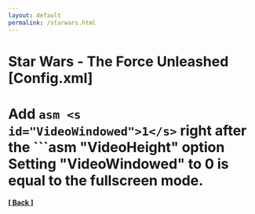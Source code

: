 ```yaml
---
layout: default
permalink: /starwars.html
---
```

Star Wars - The Force Unleashed [Config.xml]
======================================================================================
Add ```asm <s id="VideoWindowed">1</s>``` right after the ```asm "VideoHeight" option
Setting "VideoWindowed" to 0 is equal to the fullscreen mode.
======================================================================================



**[[ Back ]](./)**	